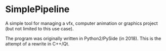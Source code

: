 # SimplePipeline

A simple tool for managing a vfx, computer animation or graphics project (but not limited to this use case).

The program was originally written in Python2/PySide (in 2018).
This is the attempt of a rewrite in C++/Qt.

